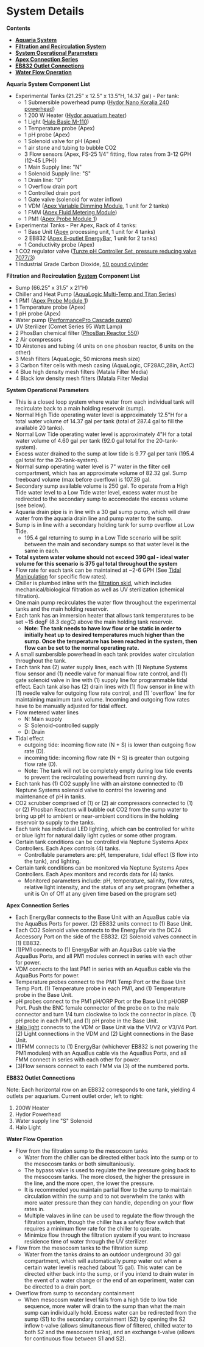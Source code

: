 # System Details

**Contents**

* [**Aquaria System**](03-system_details.md#Aquaria_System_List)  
* [**Filtration and Recirculation System**](03-system_details.md#Filtration_and_Recirculation_System)  
* [**System Operational Parameters**](03-system_details.md#System_Operation_Parameters)  
* [**Apex Connection Series**](03-system_details.md#Apex_Connection_Series)  
* [**EB832 Outlet Connections**](03-system_details.md#EB832_Outlet_Connections)  
* [**Water Flow Operation**](03-system_details.md#Water_Flow_Operation)  

 **Aquaria System Component List**

* Experimental Tanks \(21.25” x 12.5” x 13.5”H, 14.37 gal\) - Per tank:  
  * 1 Submersible powerhead pump \([Hydor Nano Koralia 240 powerhead](https://github.com/SilbigerLab/Mesocosm_User_Manual/blob/master/Manuals/Hydor_Nano_Pump.pdf)\)  
  * 1 200 W Heater \([Hydor aquarium heater](https://github.com/SilbigerLab/Mesocosm_User_Manual/blob/master/Manuals/Hydor_Heater.pdf)\)  
  * 1 Light \([Halo Basic M-110](https://github.com/SilbigerLab/Mesocosm_User_Manual/blob/master/Manuals/Apex_Halo.pdf)\)  
  * 1 Temperature probe \(Apex\)  
  * 1 pH probe \(Apex\)  
  * 1 Solenoid valve for pH \(Apex\)  
  * 1 air stone and tubing to bubble CO2  
  * 3 Flow sensors \(Apex, FS-25 1/4" fitting, flow rates from 3-12 GPH \(12-45 LPH\)\)  
  * 1 Main Supply line: "N"  
  * 1 Solenoid Supply line: "S"  
  * 1 Drain line: "D"  
  * 1 Overflow drain port  
  * 1 Controlled drain port  
  * 1 Gate valve \(solenoid for water inflow\)  
  * 1 VDM \([Apex Variable Dimming Module](https://github.com/SilbigerLab/Mesocosm_User_Manual/blob/master/Manuals/VDM_manual.pdf), 1 unit for 2 tanks\)  
  * 1 FMM \([Apex Fluid Metering Module](https://www.neptunesystems.com/getstarted/fmk/)\)  
  * 1 PM1 \([Apex Probe Module 1](https://github.com/SilbigerLab/Mesocosm_User_Manual/blob/master/Manuals/PM1_manual.pdf)\)  
* Experimental Tanks - Per Apex, Rack of 4 tanks:  
  * 1 Base Unit \([Apex](https://github.com/SilbigerLab/Mesocosm_User_Manual/blob/master/Manuals/Apex_Comprehensive_Reference_Manual.pdf) processing unit, 1 unit for 4 tanks\)  
  * 2 EB832 \([Apex 8-outlet EnergyBar](https://github.com/SilbigerLab/Mesocosm_User_Manual/blob/master/Manuals/EB832_Guide.pdf), 1 unit for 2 tanks\)  
  * 1 Conductivity probe \(Apex\)  
* 1 CO2 regulator valve \([Tunze pH Controller Set, pressure reducing valve   7077/3](https://github.com/SilbigerLab/Mesocosm_User_Manual/blob/master/Manuals/Tunze_CO2_Regulator.pdf)\)  
* 1 Industrial Grade Carbon Dioxide, [50 pound cylinder](https://www.airgas.com/product/Gases/Industrial-Application-Gases/Carbon-Dioxide---Industrial/p/CD%2050)  

 **Filtration and Recirculation** [**System**](https://github.com/SilbigerLab/Mesocosm_User_Manual/blob/master/Manuals/Filtration_Skid_Build_Package.pdf) **Component List**

* Sump \(66.25” x 31.5” x 21”H\)  
* Chiller and Heat Pump \([AquaLogic Multi-Temp and Titan Series](https://github.com/SilbigerLab/Mesocosm_User_Manual/blob/master/Manuals/AquaLogic_Chiller.pdf)\)  
* 1 PM1 \([Apex Probe Module 1](https://github.com/SilbigerLab/Mesocosm_User_Manual/blob/master/Manuals/PM1_manual.pdf)\)  
* 1 Temperature probe \(Apex\)  
* 1 pH probe \(Apex\)
* Water pump \([PerformancePro Cascade pump](https://github.com/SilbigerLab/Mesocosm_User_Manual/blob/master/Manuals/Complete_Cascade.pdf)\)  
* UV Sterilizer \(Comet Series 95 Watt Lamp\)  
* 2 PhosBan chemical filter \([PhosBan Reactor 550](https://github.com/SilbigerLab/Mesocosm_User_Manual/blob/master/Manuals/Phosban_Reactor.pdf)\)  
* 2 Air compressors  
* 10 Airstones and tubing \(4 units on one phosban reactor, 6 units on the other\)  
* 3 Mesh filters \(AquaLogic, 50 microns mesh size\)  
* 3 Carbon filter cells with mesh casing \(AquaLogic, CF28AC,28in, ActC\)  
* 4 Blue high density mesh filters \(Matala Filter Media\)  
* 4 Black low density mesh filters \(Matala Filter Media\)    

 **System Operational Parameters**

* This is a closed loop system where water from each individual tank will recirculate back to a main holding reservoir \(sump\).  
* Normal High Tide operating water level is approximately 12.5"H for a total water volume of 14.37 gal per tank \(total of 287.4 gal to fill the available 20 tanks\).  
* Normal Low Tide operating water level is approximately 4"H for a total water volume of 4.60 gal per tank \(92.0 gal total for the 20-tank-system\).  
* Excess water drained to the sump at low tide is 9.77 gal per tank \(195.4 gal total for the 20-tank-system\).  
* Normal sump operating water level is 7" water in the filter cell compartment, which has an approximate volume of 82.32 gal.  Sump freeboard volume \(max before overflow\) is 107.39 gal.  
* Secondary sump available volume is 250 gal. To operate from a High Tide water level to a Low Tide water level, excess water must be redirected to the secondary sump to accomodate the excess volume \(see below\).  
* Aquaria drain pipe is in line with a 30 gal sump pump, which will draw water from the aquaria drain line and pump water to the sump.  
* Sump is in line with a secondary holding tank for sump overflow at Low Tide.
  * 195.4 gal returning to sump in a Low Tide scenario will be split between the main and secondary sumps so that water level is the same in each.  
* **Total system water volume should not exceed 390 gal - ideal water volume for this scenario is 375 gal total throughout the system**
* Flow rate for each tank can be maintained at ~2-6 GPH \(See [Tidal Manipulation](https://github.com/SilbigerLab/Mesocosm_User_Manual/tree/48feac477165c4f47dcaf1b2c76b91d902fc4bef/chapters/chapters/06-tidal_manipulation.md) for specific flow rates\).  
* Chiller is plumbed inline with the [filtration skid](https://github.com/SilbigerLab/Mesocosm_User_Manual/blob/master/Manuals/Filtration_Skid_Build_Package.pdf), which includes mechanical/biological filtration as well as UV sterilization \(chemical filtration\).  
* One main pump recirculates the water flow throughout the experimental tanks and the main holding reservoir.  
* Each tank has an immersion heater that allows tank temperatures to be set ~15 degF \(8.3 degC\) above the main holding tank reservoir.  
  * **Note: The tank needs to have low flow or be static in order to initially heat up to desired temperatures much higher than the sump.  Once the temperature has been reached in the system, then flow can be set to the normal operating rate.**  
* A small sumbersible powerhead in each tank provides water circulation throughout the tank.  
* Each tank has \(2\) water supply lines, each with \(1\) Neptune Systems flow sensor and \(1\) needle valve for manual flow rate control, and \(1\) gate solenoid valve in line with \(1\) supply line for programmable tidal effect.  Each tank also has \(2\) drain lines with \(1\) flow sensor in line with \(1\) needle valve for outgoing flow rate control, and \(1\) 'overflow' line for maintaining maximum tank volume.  Incoming and outgoing flow rates have to be manually adjusted for tidal effect.  
* Flow metered water lines
  * N: Main supply
  * S: Solenoid-controlled supply
  * D: Drain  
* Tidal effect
  * outgoing tide: incoming flow rate \(N + S\) is lower than outgoing flow rate \(D\).
  * incoming tide: incoming flow rate \(N + S\) is greater than outgoing flow rate \(D\).
  * Note: The tank will not be completely empty during low tide events to prevent the recirculating powerhead from running dry.  
* Each tank has \(1\) CO2 supply line with an airstone connected to \(1\) Neptune Systems solenoid valve to control the lowering and maintenance of pH in tanks.  
* CO2 scrubber comprised of \(1\) or \(2\) air compressors connected to \(1\) or \(2\) Phosban Reactors will bubble out CO2 from the sump water to bring up pH to ambient or near-ambient conditions in the holding reservoir to supply to the tanks.  
* Each tank has individual LED lighting, which can be controlled for white or blue light for natural daily light cycles or some other program.  
* Certain tank conditions can be controlled via Neptune Systems Apex Controllers.  Each Apex controls \(4\) tanks.  
  * Controllable parameters are: pH, temperature, tidal effect \(S flow into the tank\), and lighting.  
* Certain tank conditions can be monitored via Neptune Systems Apex Controllers.  Each Apex monitors and records data for \(4\) tanks.  
  * Monitored parameters include: pH, temperature, salinity, flow rates, relative light intensity, and the status of any set program \(whether a unit is On of Off at any given time based on the program set\)  

 **Apex Connection Series**

* Each EnergyBar connects to the Base Unit with an AquaBus cable via the AquaBus Ports for power.  \(2\) EB832 units connect to \(1\) Base Unit.  
* Each CO2 Solenoid valve connects to the EnergyBar via the DC24 Accessory Port on the side of the EB832.  \(2\) Solenoid valves connect in \(1\) EB832.  
* \(1\)PM1 connects to \(1\) EnergyBar with an AquaBus cable via the AquaBus Ports, and all PM1 modules connect in series with each other for power.  
* VDM connects to the last PM1 in series with an AquaBus cable via the AquaBus Ports for power.  
* Temperature probes connect to the PM1 Temp Port or the Base Unit Temp Port.  \(1\) Temperature probe in each PM1, and \(1\) Temperature probe in the Base Unit.  
* pH probes connect to the PM1 pH/ORP Port or the Base Unit pH/ORP Port.  Push the BNC female connector of the probe on to the male connector and turn 1/4 turn clockwise to lock the connector in place.  \(1\) pH probe in each PM1, and \(1\) pH probe in the Base Unit.  
* [Halo light](https://github.com/SilbigerLab/Mesocosm_User_Manual/tree/394a3f7d9fed8765e4152f9fdd11d00a2ea87a93/Manuals/HALO_Quick_Start_Guide.pdf) connects to the VDM or Base Unit via the V1/V2 or V3/V4 Port.  \(2\) Light connections in the VDM and \(2\) Light connections in the Base Unit.  
* \(1\)FMM connects to \(1\) EnergyBar \(whichever EB832 is not powering the PM1 modules\) with an AquaBus cable via the AquaBus Ports, and all FMM connect in series with each other for power.  
* \(3\)Flow sensors connect to each FMM via \(3\) of the numbered ports.  

 **EB832 Outlet Connections**

Note: Each horizontal row on an EB832 corresponds to one tank, yielding 4 outlets per aquarium. Current outlet order, left to right:

1. 200W Heater
2. Hydor Powerhead
3. Water supply line "S" Solenoid
4. Halo Light

 **Water Flow Operation**

* Flow from the filtration sump to the mesocosm tanks
  * Water from the chiller can be directed either back into the sump or to the mesocosm tanks or both simultaniously.  
  * The bypass valve is used to regulate the line pressure going back to the mesocosm tanks.  The more closed, the higher the pressure in the line, and the more open, the lower the pressure.  
  * It is recommeded you maintain partial flow to the sump to maintain circulation within the sump and to not overwhelm the tanks with more water pressure than they can handle, depending on your flow rates in.   
  * Multiple valaves in line can be used to regulate the flow through the filtration system, though the chiller has a safety flow switch that requires a minimum flow rate for the chiller to operate.  
  * Minimize flow through the filtration system if you want to increase residence time of water through the UV sterilizer.  
* Flow from the mesocosm tanks to the filtration sump
  * Water from the tanks drains to an outdoor underground 30 gal compartment, which will automatically pump water out when a certain water level is reached \(about 15 gal\).  This water can be directed either back into the sump, or if you intend to drain water in the event of a water change or the end of an experiment, water can be directed to a drain port.
* Overflow from sump to secondary containment
  * When mesocosm water level falls from a high tide to low tide sequence, more water will drain to the sump than what the main sump can individually hold.  Excess water can be redirected from the sump \(S1\) to the secondary containment \(S2\) by opening the S2 inflow t-valve \(allows simultaneous flow of filtered, chilled water to both S2 and the mesocosm tanks\), and an exchange t-valve \(allows for continuous flow between S1 and S2\).

